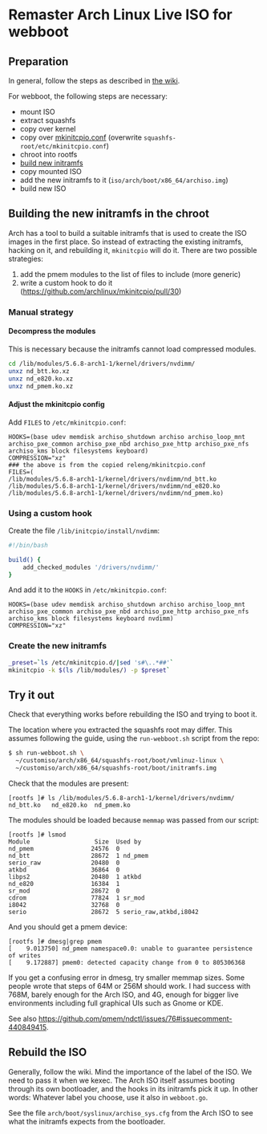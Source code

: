 # Remaster Arch Linux Live ISO for webboot

## Preparation

In general, follow the steps as described in
[the wiki](https://wiki.archlinux.org/index.php/Remastering_the_Install_ISO).

For webboot, the following steps are necessary:

- mount ISO
- extract squashfs
- copy over kernel
- copy over [mkinitcpio.conf](https://git.archlinux.org/archiso.git/tree/configs/releng/mkinitcpio.conf) (overwrite `squashfs-root/etc/mkinitcpio.conf`)
- chroot into rootfs
- [build new initramfs](#building-the-new-initramfs-in-the-chroot)
- copy mounted ISO
- add the new initramfs to it (`iso/arch/boot/x86_64/archiso.img`)
- build new ISO

## Building the new initramfs in the chroot

Arch has a tool to build a suitable initramfs that is used to create the ISO
images in the first place. So instead of extracting the existing initramfs,
hacking on it, and rebuilding it, `mkinitcpio` will do it. There are two
possible strategies:

1. add the pmem modules to the list of files to include (more generic)
2. write a custom hook to do it (https://github.com/archlinux/mkinitcpio/pull/30)

### Manual strategy

#### Decompress the modules

This is necessary because the initramfs cannot load compressed modules.

```sh
cd /lib/modules/5.6.8-arch1-1/kernel/drivers/nvdimm/
unxz nd_btt.ko.xz
unxz nd_e820.ko.xz
unxz nd_pmem.ko.xz
```

#### Adjust the mkinitcpio config

Add `FILES` to `/etc/mkinitcpio.conf`:

```
HOOKS=(base udev memdisk archiso_shutdown archiso archiso_loop_mnt archiso_pxe_common archiso_pxe_nbd archiso_pxe_http archiso_pxe_nfs archiso_kms block filesystems keyboard)
COMPRESSION="xz"
### the above is from the copied releng/mkinitcpio.conf
FILES=(
/lib/modules/5.6.8-arch1-1/kernel/drivers/nvdimm/nd_btt.ko
/lib/modules/5.6.8-arch1-1/kernel/drivers/nvdimm/nd_e820.ko
/lib/modules/5.6.8-arch1-1/kernel/drivers/nvdimm/nd_pmem.ko)
```

### Using a custom hook

Create the file `/lib/initcpio/install/nvdimm`:

```sh
#!/bin/bash

build() {
    add_checked_modules '/drivers/nvdimm/'
}
```

And add it to the `HOOKS` in `/etc/mkinitcpio.conf`:

```
HOOKS=(base udev memdisk archiso_shutdown archiso archiso_loop_mnt archiso_pxe_common archiso_pxe_nbd archiso_pxe_http archiso_pxe_nfs archiso_kms block filesystems keyboard nvdimm)
COMPRESSION="xz"
```

### Create the new initramfs

```sh
_preset=`ls /etc/mkinitcpio.d/|sed 's#\..*##'`
mkinitcpio -k $(ls /lib/modules/) -p $preset`
```

## Try it out

Check that everything works before rebuilding the ISO and trying to boot it.

The location where you extracted the squashfs root may differ. This assumes
following the guide, using the `run-webboot.sh` script from the repo:

```sh
$ sh run-webboot.sh \
  ~/customiso/arch/x86_64/squashfs-root/boot/vmlinuz-linux \
  ~/customiso/arch/x86_64/squashfs-root/boot/initramfs.img
```

Check that the modules are present:

```
[rootfs ]# ls /lib/modules/5.6.8-arch1-1/kernel/drivers/nvdimm/
nd_btt.ko   nd_e820.ko  nd_pmem.ko
```

The modules should be loaded because `memmap` was passed from our script:

```
[rootfs ]# lsmod
Module                  Size  Used by
nd_pmem                24576  0
nd_btt                 28672  1 nd_pmem
serio_raw              20480  0
atkbd                  36864  0
libps2                 20480  1 atkbd
nd_e820                16384  1
sr_mod                 28672  0
cdrom                  77824  1 sr_mod
i8042                  32768  0
serio                  28672  5 serio_raw,atkbd,i8042
```

And you should get a pmem device:

```
[rootfs ]# dmesg|grep pmem
[    9.013750] nd_pmem namespace0.0: unable to guarantee persistence of writes
[    9.172887] pmem0: detected capacity change from 0 to 805306368
```

If you get a confusing error in dmesg, try smaller memmap sizes.
Some people wrote that steps of 64M or 256M should work.
I had success with 768M, barely enough for the Arch ISO, and 4G, enough for
bigger live environments including full graphical UIs such as Gnome or KDE.

See also https://github.com/pmem/ndctl/issues/76#issuecomment-440849415.

## Rebuild the ISO

Generally, follow the wiki. Mind the importance of the label of the ISO.
We need to pass it when we kexec. The Arch ISO itself assumes booting
through its own bootloader, and the hooks in its initramfs pick it up.
In other words: Whatever label you choose, use it also in `webboot.go`.

See the file `arch/boot/syslinux/archiso_sys.cfg` from the Arch ISO to see what
the initramfs expects from the bootloader.
